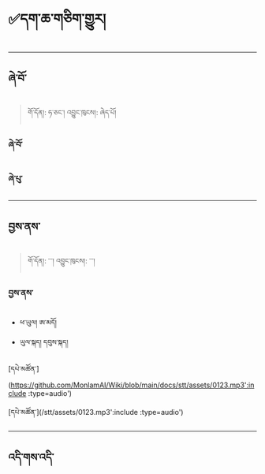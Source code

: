 # ✅དག་ཆ་གཅིག་གྱུར།

------------------------------------------------------------------------
ཞེ་བོ་
--------
> གོ་དོན།: ཧ་ཅང་། འབྱུང་ཁུངས།: ཞེད་པོ།

### ཞེ་བོ་

### ཞེ་པུ་

------------------------------------------------------------------------

བྱས་ནས་
----
>  གོ་དོན།: ་་་། འབྱུང་ཁུངས།: ་་་།

### བྱས་ནས་
- ཕ་ཡུལ། ཨ་མདོ།
- ཡུལ་སྐད། དབུས་སྐད།

[དཔེ་མཚོན་](https://github.com/MonlamAI/Wiki/blob/main/docs/stt/assets/0123.mp3':include :type=audio')

[དཔེ་མཚོན་](/stt/assets/0123.mp3':include :type=audio')

------------------------------------------------------------------------

འདི་གས་འདི་
----
